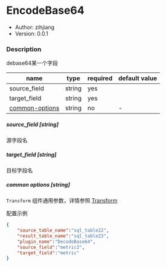 # EncodeBase64


* Author: zihjiang
* Version: 0.0.1

### Description

debase64某一个字段

| name                                     | type   | required | default value |
| ---------------------------------------- | ------ | -------- | ------------- |
| source_field                             | string | yes      |               |
| target_field                             | string | yes      |               |
| [common-options](#common-options-string) | string | no       | -             |



##### source_field [string]

源字段名

##### target_field [string]

目标字段名

##### common options [string]

`Transform` 组件通用参数，详情参照 [Transform]()

配置示例

```json
{
    "source_table_name":"sql_table22",
    "result_table_name":"sql_table23",
    "plugin_name":"DecodeBase64",
    "source_field":"metric2",
    "target_field":"metric"
}
```

